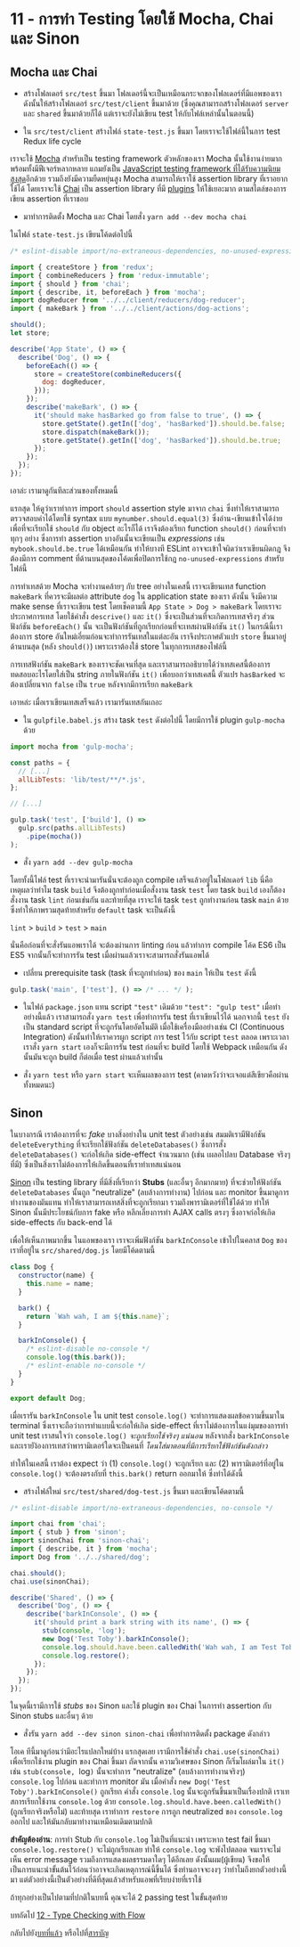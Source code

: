 # 11 - การทำ Testing โดยใช้ Mocha, Chai และ Sinon

## Mocha และ Chai

- สร้างโฟลเดอร์ `src/test` ขึ้นมา โฟลเดอร์นี้จะเป็นเหมือนกระจกของโฟลเดอร์ที่มีแอพของเรา ดังนั้นให้สร้างโฟลเดอร์ `src/test/client` ขึ้นมาด้วย (ซึ่งคุณสามารถสร้างโฟลเดอร์ `server` และ `shared` ขึ้นมาด้วยก็ได้ แต่เราจะยังไม่เขียน test ให้กับไฟล์เหล่านั้นในตอนนี้)

- ใน `src/test/client` สร้างไฟล์ `state-test.js` ขึ้นมา โดยเราจะใช้ไฟล์นี้ในการ test Redux life cycle

เราจะใช้ [Mocha](http://mochajs.org/) สำหรับเป็น testing framework ตัวหลักของเรา Mocha นั้นใช้งานง่ายมาก พร้อมทั้งมีฟีเจอร์หลากหลาย แถมยังเป็น [JavaScript testing framework ที่ได้รับความนิยมสูงสุด](http://stateofjs.com/2016/testing/)อีกด้วย รวมถึงยังมีความยืดหยุ่นสูง Mocha สามารถให้เราใช้ assertion library ที่เราอยากใช้ได้ โดยเราจะใช้ [Chai](http://chaijs.com/) เป็น assertion library ที่มี [plugins](http://chaijs.com/plugins/) ให้ใช้เยอะมาก ตามสไตล์ของการเขียน assertion ที่เราชอบ

- มาทำการติดตั้ง Mocha และ Chai โดยสั่ง `yarn add --dev mocha chai`

ในไฟล์ `state-test.js` เขียนโค้ดต่อไปนี้

```javascript
/* eslint-disable import/no-extraneous-dependencies, no-unused-expressions */

import { createStore } from 'redux';
import { combineReducers } from 'redux-immutable';
import { should } from 'chai';
import { describe, it, beforeEach } from 'mocha';
import dogReducer from '../../client/reducers/dog-reducer';
import { makeBark } from '../../client/actions/dog-actions';

should();
let store;

describe('App State', () => {
  describe('Dog', () => {
    beforeEach(() => {
      store = createStore(combineReducers({
        dog: dogReducer,
      }));
    });
    describe('makeBark', () => {
      it('should make hasBarked go from false to true', () => {
        store.getState().getIn(['dog', 'hasBarked']).should.be.false;
        store.dispatch(makeBark());
        store.getState().getIn(['dog', 'hasBarked']).should.be.true;
      });
    });
  });
});
```

เอาล่ะ เรามาดูกันทีละส่วนของทั้งหมดนี้

แรกสุด ให้ดูว่าเราทำการ import `should` assertion style มาจาก `chai` ซึ่งทำให้เราสามารถตรวจสอบค่าได้โดยใช้ syntax แบบ `mynumber.should.equal(3)` ซึ่งอ่าน-เขียนเข้าใจได้ง่าย เพื่อที่จะเรียกใช้ `should` กับ object อะไรก็ได้ เราจึงต้องเรียก function `should()` ก่อนที่จะทำทุกๆ อย่าง ซึ่งการทำ assertion บางอันนั้นจะเขียนเป็น *expressions* เช่น `mybook.should.be.true` ได้เหมือนกัน ทำให้บางที ESLint อาจจะเข้าใจผิดว่าเราเขียนผิดกฎ จึงต้องมีการ comment ที่ด้านบนสุดของโค้ดเพื่อปิดการใช้กฎ `no-unused-expressions` สำหรับไฟล์นี้

การทำเทสด้วย Mocha จะทำงานคล้ายๆ กับ tree อย่างในเคสนี้ เราจะเขียนเทส function `makeBark` ที่ควรจะมีผลต่อ attribute `dog` ใน application state ของเรา ดังนั้น จึงมีความ make sense ที่เราจะเขียน test โดยเช็คตามนี้ `App State > Dog > makeBark` โดยเราจะประกาศการเทส โดยใช้คำสั่ง `descrive()` และ `it()` ซึ่งจะเป็นส่วนที่จะเกิดการเทสจริงๆ ส่วนฟังก์ชัน `beforeEach()` นั้น จะเป็นฟังก์ชันที่ถูกเรียกก่อนที่จะเทสผ่านฟังก์ชัน `it()` ในกรณีนี้เราต้องการ store อันใหม่เอี่ยมก่อนจะทำการรันเทสในแต่ละอัน เราจึงประกาศตัวแปร `store` ขึ้นมาอยู่ด้านบนสุด (หลัง `should()`) เพราะเราต้องใช้ store ในทุกการเทสของไฟล์นี้

การเทสฟังก์ชัน `makeBark` ของเราจะชัดเจนที่สุด และเราสามารถอธิบายได้ว่าเทสเคสนี้ต้องการทดสอบอะไรโดยใส่เป็น string ภายในฟังก์ชัน `it()` เพื่อบอกว่าเทสเคสนี้ ตัวแปร `hasBarked` จะต้องเปลี่ยนจาก `false` เป็น `true` หลังจากมีการเรียก `makeBark`

เอาหล่ะ เมื่อเราเขียนเทสเสร็จแล้ว เรามารันเทสกันเถอะ

- ใน `gulpfile.babel.js` สร้าง task `test` ดังต่อไปนี้ โดยมีการใช้ plugin `gulp-mocha` ด้วย

```javascript
import mocha from 'gulp-mocha';

const paths = {
  // [...]
  allLibTests: 'lib/test/**/*.js',
};

// [...]

gulp.task('test', ['build'], () =>
  gulp.src(paths.allLibTests)
    .pipe(mocha())
);
```

- สั่ง `yarn add --dev gulp-mocha`

โดยทั้งนี้ไฟล์ test ที่เราจะนำมารันนั่นจะต้องถูก compile เสร็จแล้วอยู่ในโฟลเดอร์ `lib` นี่คือเหตุผลว่าทำไม task `build` จึงต้องถูกทำก่อนเมื่อสั่งงาน task `test` โดย task `build` เองก็ต้องสั่งงาน task `lint` ก่อนเช่นกัน และท้ายที่สุด เราจะให้ task `test` ถูกทำงานก่อน task `main` ด้วย ซึ่งทำให้ภาพรวมสุดท้ายสำหรับ `default` task จะเป็นดังนี้

`lint` > `build` > `test` > `main`

นั่นคือก่อนที่จะสั่งรันแอพเราได้ จะต้องผ่านการ linting ก่อน แล้วทำการ compile โค้ด ES6 เป็น ES5 จากนั้นก็จะทำการรัน test เมื่อผ่านแล้วเราจะสามารถสั่งรันแอพได้

- เปลี่ยน prerequisite task (task ที่จะถูกทำก่อน) ของ `main` ให้เป็น `test` ดังนี้

```javascript
gulp.task('main', ['test'], () => /* ... */ );
```

- ในไฟล์ `package.json` แทน script `"test"` เดิมด้วย `"test": "gulp test"` เมื่อทำอย่างนี้แล้ว เราสามารถสั่ง `yarn test` เพื่อทำการรัน test ที่เราเขียนไว้ได้ นอกจากนี้ `test` ยังเป็น standard script ที่จะถูกรันโดยอัตโนมัติ เมื่อใช้เครื่องมืออย่างเช่น CI (Continuous Integration) ดังนั้นทำให้เราควรผูก script การ test ไว้กับ script `test` ตลอด เพราะเวลาเราสั่ง `yarn start` เองก็จะมีการรัน test ก่อนที่จะ build โดยใช้ Webpack เหมือนกัน ดังนั้นมันจะถูก build ก็ต่อเมื่อ test ผ่านแล้วเท่านั้น

- สั่ง `yarn test` หรือ `yarn start` จะเห็นผลของการ test (คาดหวังว่าจะเจอแต่สีเขียวคือผ่านทั้งหมดนะ)

## Sinon

ในบางกรณี เราต้องการที่จะ *fake* บางสิ่งอย่างใน unit test ตัวอย่างเช่น สมมติเรามีฟังก์ชัน `deleteEverything` ที่จะเรียกใช้ฟังก์ชัน `deleteDatabases()` ซึ่งการสั่ง `deleteDatabases()` จะก่อให้เกิด side-effect จำนวนมาก (เช่น เผลอไปลบ Database จริงๆ ที่มี) ซึ่งเป็นสิ่งเราไม่ต้องการให้เกิดขึ้นตอนที่เราทำเทสแน่นอน

[Sinon](http://sinonjs.org/) เป็น testing library ที่มีสิ่งที่เรียกว่า **Stubs** (และอื่นๆ อีกมากมาย) ที่จะช่วยให้ฟังก์ชัน `deleteDatabases` นั้นถูก "neutralize" (ลบล้างการทำงาน) ไปก่อน และ monitor ขึ้นมาดูการทำงานของมันแทน ทำให้เราสามารถเทสสิ่งที่จะถูกเรียกมา รวมถึงพารามิเตอร์ที่ใช้ได้ด้วย ทำให้ Sinon นั้นมีประโยชน์กับการ fake หรือ หลีกเลี่ยงการทำ AJAX calls ตรงๆ ซึ่งอาจก่อให้เกิด side-effects กับ back-end ได้

เพื่อให้เห็นภาพมากขึ้น ในแอพของเรา เราจะเพิ่มฟังก์ชัน `barkInConsole` เข้าไปในคลาส `Dog` ของเราที่อยู่ใน `src/shared/dog.js` โดยมีโค้ดตามนี้

```javascript
class Dog {
  constructor(name) {
    this.name = name;
  }

  bark() {
    return `Wah wah, I am ${this.name}`;
  }

  barkInConsole() {
    /* eslint-disable no-console */
    console.log(this.bark());
    /* eslint-enable no-console */
  }
}

export default Dog;
```

เมื่อเรารัน `barkInConsole` ใน unit test `console.log()` จะทำการแสดงผลข้อความขึ้นมาใน terminal ซึ่งเราจะถือว่าการทำแบบนี้จะก่อให้เกิด side-effect ที่เราไม่ต้องการในแง่มุมของการทำ unit test เราสนใจว่า `console.log()` *จะถูกเรียกใช้จริงๆ แน่นอน* หลังจากสั่ง `barkInConsole` และเรายัง้องการเทสว่าพารามิเตอร์ใดจะเป็นคนที่ *โดนใส่มาตอนที่มีการเรียกใช้ฟังก์ชันดังกล่าว*

ทำให้ในเคสนี้ เราต้อง expect ว่า (1) `console.log()` จะถูกเรียก และ (2) พารามิเตอร์ที่อยู่ใน `console.log()` จะต้องตรงกับที่ `this.bark()` return ออกมาให้ ซึ่งทำได้ดังนี้

- สร้างไฟล์ใหม่ `src/test/shared/dog-test.js` ขึ้นมา และเขียนโค้ดตามนี้

```javascript
/* eslint-disable import/no-extraneous-dependencies, no-console */

import chai from 'chai';
import { stub } from 'sinon';
import sinonChai from 'sinon-chai';
import { describe, it } from 'mocha';
import Dog from '../../shared/dog';

chai.should();
chai.use(sinonChai);

describe('Shared', () => {
  describe('Dog', () => {
    describe('barkInConsole', () => {
      it('should print a bark string with its name', () => {
        stub(console, 'log');
        new Dog('Test Toby').barkInConsole();
        console.log.should.have.been.calledWith('Wah wah, I am Test Toby');
        console.log.restore();
      });
    });
  });
});
```

ในจุดนี้เรามีการใช้ *stubs* ของ Sinon และใช้ plugin ของ Chai ในการทำ assertion กับ Sinon stubs และอื่นๆ ด้วย

- สั่งรัน `yarn add --dev sinon sinon-chai` เพื่อทำการติดตั้ง package ดังกล่าว

โอเค ทีนี้มาดูก่อนว่ามีอะไรแปลกใหม่บ้าง แรกสุดเลย เรามีการใช้คำสั่ง `chai.use(sinonChai)` เพื่อเรียกใช้งาน plugin ของ Chai ขึ้นมา ถัดจากนั้น ความวิเศษของ Sinon ก็เริ่มโผล่มาใน `it()` เช่น `stub(console, `log`)` นั้นจะทำการ "neutralize" (ลบล้างการทำงานจริงๆ) `console.log` ไปก่อน และทำการ monitor มัน เมื่อคำสั่ง `new Dog('Test Toby').barkInConsole()` ถูกเรียก คำสั่ง `console.log` นั้นจะถูกรันขึ้นมาเป็นเรื่องปกติ เราเทสการเรียกใช้งาน `console.log` ด้วย `console.log.should.have.been.calledWith()` (ถูกเรียกจริงหรือไม่) และท้ายสุด เราทำการ `restore` การถูก neutralized ของ `console.log` ออกไป และให้มันกลับมาทำงานเหมือนเดิมตามปกติ

**สำคัญต้องอ่าน**: การทำ Stub กับ `console.log` ไม่เป็นที่แนะนำ เพราะหาก test fail ขึ้นมา `console.log.restore()` จะไม่ถูกเรียกเลย ทำให้ `console.log` จะพังไปตลอด จนเราจะไม่เห็น error message รวมถึงการแสดงผลธรรมดาใดๆ ได้อีกเลย ดังนั้นผม(ผู้เขียน) จึงขอให้เป็นการแนะนำขั้นต้นไว้ก่อนว่าอาจจะเกิดเหตุการณ์นี้ขึ้นได้ ซึ่งท่านอาจจะงงๆ ว่าทำไมถึงยกตัวอย่างนี้มา แต่ตัวอย่างนี้เป็นตัวอย่างที่ดีที่สุดแล้วสำหรับแอพที่เรียบง่ายที่เราใช้

ถ้าทุกอย่างเป็นไปตามที่ปกติในบทนี้ คุณจะได้ 2 passing test ในขั้นสุดท้าย

บทถัดไป [12 - Type Checking with Flow](/tutorial/12-flow)

กลับไปยัง[บทที่แล้ว](/tutorial/10-immutable-redux-improvements) หรือไปที่[สารบัญ](https://github.com/MicroBenz/js-stack-from-scratch#table-of-contents)
